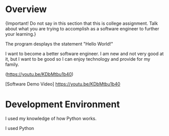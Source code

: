 # Overview

{Important!  Do not say in this section that this is college assignment.  Talk about what you are trying to accomplish as a software engineer to further your learning.}

The program desplays the statement "Hello World!"

I want to become a better software engineer. I am new and not very good at it, but I want to be good so I can enjoy technology and provide for my family.

(https://youtu.be/KDbMtbu1b40)

[Software Demo Video] https://youtu.be/KDbMtbu1b40

# Development Environment

I used my knowledge of how Python works.

I used Python

